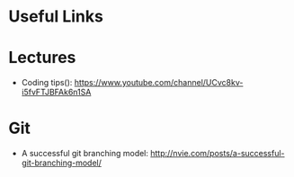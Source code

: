 Useful Links
============
# Lectures
- Coding tips(): <https://www.youtube.com/channel/UCvc8kv-i5fvFTJBFAk6n1SA>

# Git
- A successful git branching model: <http://nvie.com/posts/a-successful-git-branching-model/>

